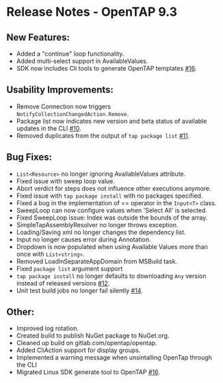 Release Notes - OpenTAP 9.3
=============

New Features:
-------

- Added a "continue" loop functionality.
- Added multi-select support in AvailableValues.
- SDK now includes Cli tools to generate OpenTAP templates [#16](https://gitlab.com/OpenTAP/opentap/issues/16).

Usability Improvements: 
-------

- Remove Connection now triggers `NotifyCollectionChangedAction.Remove`.
- Package list now indicates new version and beta status of available updates in the CLI [#10](https://gitlab.com/OpenTAP/opentap/issues/10).
- Removed duplicates from the output of `tap package list` [#11](https://gitlab.com/OpenTAP/opentap/issues/11).

Bug Fixes: 
-------

- `List<Resource>` no longer ignoring AvailableValues attribute.
- Fixed issue with sweep loop value.
- Abort verdict for steps does not influence other executions anymore.
- Fixed issue with `tap package install` with no packages specified.
- Fixed a bug in the implementation of == operator in the `Input<T>` class.
- SweepLoop can now configure values when 'Select All' is selected.
- Fixed SweepLoop issue: Index was outside the bounds of the array.
- SimpleTapAssemblyResolver no longer throws exception.
- Loading/Saving xml no longer changes the dependency list.
- Input no longer causes error during Annotation.
- Dropdown is now populated when using Available Values more than once with `List<string>`.
- Removed LoadInSeparateAppDomain from MSBuild task.
- Fixed `package list` argument support
- `tap package install` no longer defaults to downloading `Any` version instead of released versions [#12](https://gitlab.com/OpenTAP/opentap/issues/12).
- Unit test build jobs no longer fail silently [#14](https://gitlab.com/OpenTAP/opentap/issues/14).

Other: 
-------

- Improved log rotation.
- Created build to publish NuGet package to NuGet.org.
- Cleaned up build on gitlab.com/opentap/opentap.
- Added CliAction support for display groups.
- Implemented a warning message when unsintalling OpenTap through the CLI
- Migrated Linux SDK generate tool to OpenTAP [#16](https://gitlab.com/OpenTAP/opentap/issues/16).